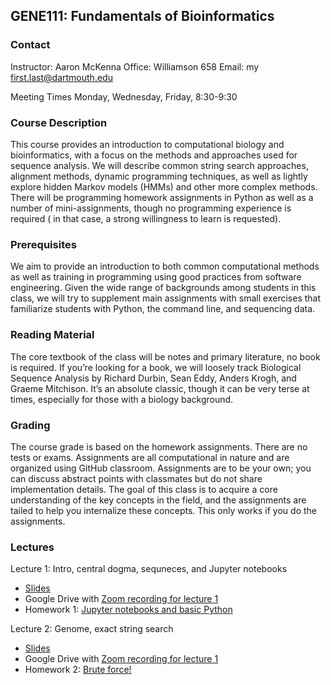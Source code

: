 ## GENE111: Fundamentals of Bioinformatics 

### Contact
Instructor: Aaron McKenna
Office: Williamson 658
Email: my first.last@dartmouth.edu

Meeting Times
Monday, Wednesday, Friday, 8:30-9:30

### Course Description

This course provides an introduction to computational biology and bioinformatics, with a focus on the methods and approaches used for sequence analysis. We will describe common string search approaches, alignment methods, dynamic programming techniques, as well as lightly explore hidden Markov models (HMMs) and other more complex methods. There will be programming homework assignments in Python as well as a number of mini-assignments, though no programming experience is required ( in that case, a strong willingness to learn is requested).

### Prerequisites

We aim to provide an introduction to both common computational methods as well as training in programming using good practices from software engineering. Given the wide range of backgrounds among students in this class, we will try to supplement main assignments with small exercises that familiarize students with Python, the command line, and sequencing data. 

### Reading Material

The core textbook of the class will be notes and primary literature, no book is required. If you’re looking for a book, we will loosely track Biological Sequence Analysis by Richard Durbin, Sean Eddy, Anders Krogh, and Graeme Mitchison. It’s an absolute classic, though it can be very terse at times, especially for those with a biology background. 

### Grading

The course grade is based on the homework assignments. There are no tests or exams. Assignments are all computational in nature and are organized using GitHub classroom. Assignments are to be your own; you can discuss abstract points with classmates but do not share implementation details. The goal of this class is to acquire a core understanding of the key concepts in the field, and the assignments are tailed to help you internalize these concepts. This only works if you do the assignments.

### Lectures 

Lecture 1: Intro, central dogma, sequneces, and Jupyter notebooks
 - [Slides](https://drive.google.com/file/d/17OrOEJ2eIyW2IfhpOdYHZ0g4USaIHlF2/view?usp=sharing)
 - Google Drive with [Zoom recording for lecture 1](https://drive.google.com/file/d/1LWSG9G_D_2V2ExfsqqmTjATLNAUYJO0n/view?usp=sharing)
 - Homework 1: [Jupyter notebooks and basic Python](https://github.com/mckennalab/gene111/blob/main/assignments/assignment_1/Assignment_1.ipynb)


Lecture 2: Genome, exact string search
 - [Slides](https://drive.google.com/file/d/1B2IdwqiuvFdFkj9cgYqFQ40f09ctKGO0/view?usp=sharing)
 - Google Drive with [Zoom recording for lecture 1](https://drive.google.com/file/d/1l1MGsvbaW2-dHU_d6KxSuhGPZqrtZ8Jn/view?usp=sharing)
 - Homework 2: [Brute force!](https://github.com/mckennalab/gene111/blob/main/assignments/assignment_2/assignment_2.ipynb)
